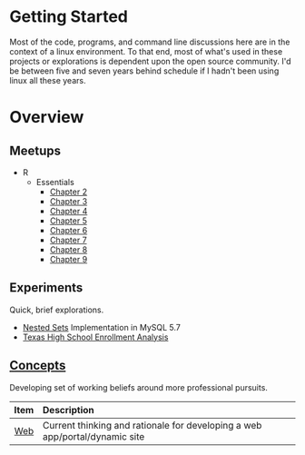 # Getting Started
Most of the code, programs, and command line discussions here are in the context of a linux environment. 
To that end, most of what's used in these projects or explorations is dependent upon the open source community. 
I'd be between five and seven years behind schedule if I hadn't been using linux all these years.

# Overview

## Meetups

+ R 
    +   Essentials
        +   [Chapter 2](meetups/r/essentials/ex_ch02.html)
        +   [Chapter 3](meetups/r/essentials/ex_ch03.html)
        +   [Chapter 4](meetups/r/essentials/ex_ch04.html)
        +   [Chapter 5](meetups/r/essentials/ex_ch05.html)
        +   [Chapter 6](meetups/r/essentials/ex_ch06.html)
        +   [Chapter 7](meetups/r/essentials/ex_ch07.html)
        +   [Chapter 8](meetups/r/essentials/ex_ch08.html)
        +   [Chapter 9](meetups/r/essentials/ex_ch09.html)

## Experiments
Quick, brief explorations.

+ [Nested Sets](experiments/ns) Implementation in MySQL 5.7
+ [Texas High School Enrollment Analysis](experiments/uil)


## [Concepts](concepts)
Developing set of working beliefs around more professional pursuits.

Item            | Description
---:            | :---
[Web](concepts/web)    | Current thinking and rationale for developing a web app/portal/dynamic site

